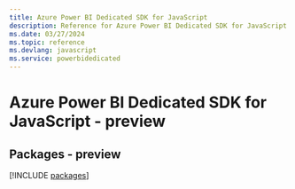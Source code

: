 ```yaml
---
title: Azure Power BI Dedicated SDK for JavaScript
description: Reference for Azure Power BI Dedicated SDK for JavaScript
ms.date: 03/27/2024
ms.topic: reference
ms.devlang: javascript
ms.service: powerbidedicated
---
```

# Azure Power BI Dedicated SDK for JavaScript - preview
## Packages - preview
[!INCLUDE [packages](power-bi-dedicated-index.md)]
